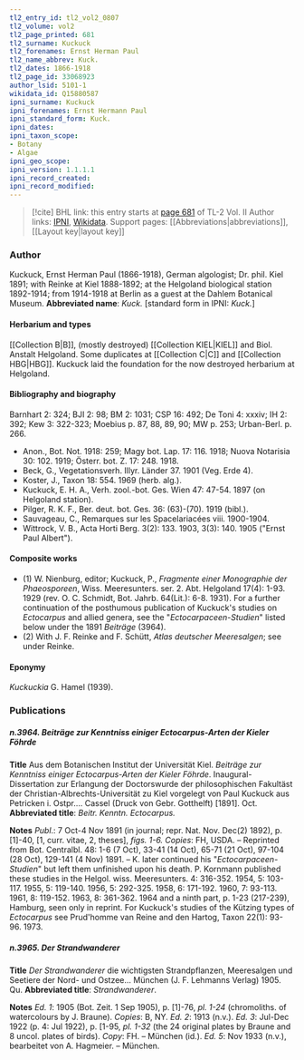 ```yaml
---
tl2_entry_id: tl2_vol2_0807
tl2_volume: vol2
tl2_page_printed: 681
tl2_surname: Kuckuck
tl2_forenames: Ernst Herman Paul
tl2_name_abbrev: Kuck.
tl2_dates: 1866-1918
tl2_page_id: 33068923
author_lsid: 5101-1
wikidata_id: Q15880587
ipni_surname: Kuckuck
ipni_forenames: Ernst Hermann Paul
ipni_standard_form: Kuck.
ipni_dates: 
ipni_taxon_scope: 
- Botany
- Algae
ipni_geo_scope: 
ipni_version: 1.1.1.1
ipni_record_created: 
ipni_record_modified:
---
```


> [!cite] BHL link: this entry starts at [page 681](https://www.biodiversitylibrary.org/page/33068923) of TL-2 Vol. II
> Author links: [IPNI](https://www.ipni.org/a/5101-1), [Wikidata](https://www.wikidata.org/wiki/Q15880587). Support pages: [[Abbreviations|abbreviations]], [[Layout key|layout key]]

### Author

Kuckuck, Ernst Herman Paul (1866-1918), German algologist; Dr. phil. Kiel 1891; with Reinke at Kiel 1888-1892; at the Helgoland biological station 1892-1914; from 1914-1918 at Berlin as a guest at the Dahlem Botanical Museum. 
**Abbreviated name**: *Kuck.* \[standard form in IPNI: *Kuck.*\]

#### Herbarium and types

[[Collection B|B]], (mostly destroyed) [[Collection KIEL|KIEL]] and Biol. Anstalt Helgoland. Some duplicates at [[Collection C|C]] and [[Collection HBG|HBG]]. Kuckuck laid the foundation for the now destroyed herbarium at Helgoland.

#### Bibliography and biography

Barnhart 2: 324; BJI 2: 98; BM 2: 1031; CSP 16: 492; De Toni 4: xxxiv; IH 2: 392; Kew 3: 322-323; Moebius p. 87, 88, 89, 90; MW p. 253; Urban-Berl. p. 266.
- Anon., Bot. Not. 1918: 259; Magy bot. Lap. 17: 116. 1918; Nuova Notarisia 30: 102. 1919; Österr. bot. Z. 17: 248. 1918.
- Beck, G., Vegetationsverh. Illyr. Länder 37. 1901 (Veg. Erde 4).
- Koster, J., Taxon 18: 554. 1969 (herb. alg.).
- Kuckuck, E. H. A., Verh. zool.-bot. Ges. Wien 47: 47-54. 1897 (on Helgoland station).
- Pilger, R. K. F., Ber. deut. bot. Ges. 36: (63)-(70). 1919 (bibl.).
- Sauvageau, C., Remarques sur les Spacelariacées viii. 1900-1904.
- Wittrock, V. B., Acta Horti Berg. 3(2): 133. 1903, 3(3): 140. 1905 ("Ernst Paul Albert").

#### Composite works

- (1) W. Nienburg, editor; Kuckuck, P., *Fragmente einer Monographie der Phaeosporeen*, Wiss. Meeresunters. ser. 2. Abt. Helgoland 17(4): 1-93. 1929 (rev. O. C. Schmidt, Bot. Jahrb. 64(Lit.): 6-8. 1931). For a further continuation of the posthumous publication of Kuckuck's studies on *Ectocarpus* and allied genera, see the "*Ectocarpaceen-Studien*" listed below under the 1891 *Beiträge* (3964).
- (2) With J. F. Reinke and F. Schütt, *Atlas deutscher Meeresalgen*; see under Reinke.

#### Eponymy

*Kuckuckia* G. Hamel (1939).

### Publications

##### n.3964. Beiträge zur Kenntniss einiger Ectocarpus-Arten der Kieler Föhrde

**Title**
Aus dem Botanischen Institut der Universität Kiel. *Beiträge zur Kenntniss einiger Ectocarpus-Arten der Kieler Föhrde*. Inaugural-Dissertation zur Erlangung der Doctorswurde der philosophischen Fakultäst der Christian-Albrechts-Universität zu Kiel vorgelegt von Paul Kuckuck aus Petricken i. Ostpr.... Cassel (Druck von Gebr. Gotthelft) \[1891\]. Oct.
**Abbreviated title**: *Beitr. Kenntn. Ectocarpus.*

**Notes**
*Publ*.: 7 Oct-4 Nov 1891 (in journal; repr. Nat. Nov. Dec(2) 1892), p. \[1\]-40, \[1, curr. vitae, 2, theses\], *figs. 1-6. Copies*: FH, USDA. – Reprinted from Bot. Centralbl. 48: 1-6 (7 Oct), 33-41 (14 Oct), 65-71 (21 Oct), 97-104 (28 Oct), 129-141 (4 Nov) 1891. – K. later continued his "*Ectocarpaceen-Studien*" but left them unfinished upon his death. P. Kornmann published these studies in the Helgol. wiss. Meeresunters. 4: 316-352. 1954, 5: 103-117. 1955, 5: 119-140. 1956, 5: 292-325. 1958, 6: 171-192. 1960, 7: 93-113. 1961, 8: 119-152. 1963, 8: 361-362. 1964 and a ninth part, p. 1-23 (217-239), Hamburg, seen only in reprint. For Kuckuck's studies of the Kützing types of *Ectocarpus* see Prud'homme van Reine and den Hartog, Taxon 22(1): 93-96. 1973.

##### n.3965. Der Strandwanderer

**Title**
*Der Strandwanderer* die wichtigsten Strandpflanzen, Meeresalgen und Seetiere der Nord- und Ostzee... München (J. F. Lehmanns Verlag) 1905. Qu.
**Abbreviated title**: *Strandwanderer*.

**Notes**
*Ed. 1*: 1905 (Bot. Zeit. 1 Sep 1905), p. \[1\]-76, *pl. 1-24* (chromoliths. of watercolours by J. Braune). *Copies*: B, NY.
*Ed. 2*: 1913 (n.v.).
*Ed. 3*: Jul-Dec 1922 (p. 4: Jul 1922), p. \[1-95, *pl. 1-32* (the 24 original plates by Braune and 8 uncol. plates of birds). *Copy*: FH. – München (id.).
*Ed. 5*: Nov 1933 (n.v.), bearbeitet von A. Hagmeier. – München.

